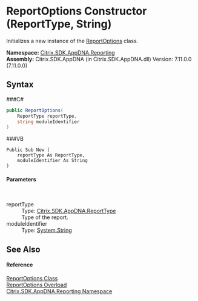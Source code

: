 # ReportOptions Constructor (ReportType, String)
 

Initializes a new instance of the <a href="T_Citrix_SDK_AppDNA_Reporting_ReportOptions">ReportOptions</a> class.

**Namespace:**&nbsp;<a href="N_Citrix_SDK_AppDNA_Reporting">Citrix.SDK.AppDNA.Reporting</a><br />**Assembly:**&nbsp;Citrix.SDK.AppDNA (in Citrix.SDK.AppDNA.dll) Version: 7.11.0.0 (7.11.0.0)

## Syntax

###C#
```csharp
public ReportOptions(
	ReportType reportType,
	string moduleIdentifier
)
```

###VB
```vbnet
Public Sub New ( 
	reportType As ReportType,
	moduleIdentifier As String
)
```


#### Parameters
&nbsp;<dl><dt>reportType</dt><dd>Type: <a href="T_Citrix_SDK_AppDNA_ReportType">Citrix.SDK.AppDNA.ReportType</a><br />Type of the report.</dd><dt>moduleIdentifier</dt><dd>Type: <a href="http://msdn2.microsoft.com/en-us/library/s1wwdcbf" target="_blank">System.String</a><br /></dd></dl>

## See Also


#### Reference
<a href="T_Citrix_SDK_AppDNA_Reporting_ReportOptions">ReportOptions Class</a><br /><a href="Overload_Citrix_SDK_AppDNA_Reporting_ReportOptions__ctor">ReportOptions Overload</a><br /><a href="N_Citrix_SDK_AppDNA_Reporting">Citrix.SDK.AppDNA.Reporting Namespace</a><br />